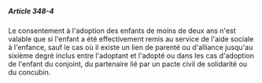##### Article 348-4

Le consentement à l'adoption des enfants de moins de deux ans n'est valable que si l'enfant a été effectivement remis au service de l'aide sociale à l'enfance, sauf le cas où il existe un lien de parenté ou d'alliance jusqu'au sixième degré inclus entre l'adoptant et l'adopté ou dans les cas d'adoption de l'enfant du conjoint, du partenaire lié par un pacte civil de solidarité ou du concubin.

